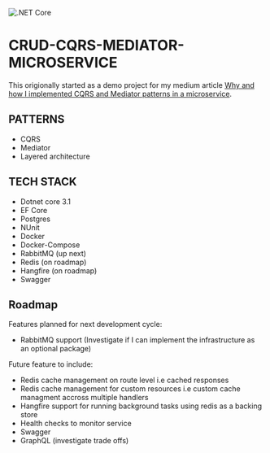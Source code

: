 ![.NET Core](https://github.com/ArmandJ77/CQRSAndMediator-Microservice/workflows/.NET%20Core/badge.svg?branch=master)

# CRUD-CQRS-MEDIATOR-MICROSERVICE

This origionally started as a demo project for my medium article [Why and how I implemented CQRS and Mediator patterns in a microservice](https://medium.com/@armandjordaan6/why-and-how-i-implemented-cqrs-and-mediator-patterns-in-a-microservice-b07034592b6d). 

## PATTERNS 

- CQRS
- Mediator
- Layered architecture

## TECH STACK

- Dotnet core 3.1
- EF Core
- Postgres
- NUnit
- Docker
- Docker-Compose
- RabbitMQ (up next)
- Redis (on roadmap)
- Hangfire (on roadmap)
- Swagger

## Roadmap

Features planned for next development cycle:
- RabbitMQ support (Investigate if I can implement the infrastructure as an optional package) 

Future feature to include:
- Redis cache management on route level i.e cached responses
- Redis cache management for custom resources i.e custom cache managment accross multiple handlers
- Hangfire support for running background tasks using redis as a backing store
- Health checks to monitor service
- Swagger
- GraphQL (investigate trade offs)
